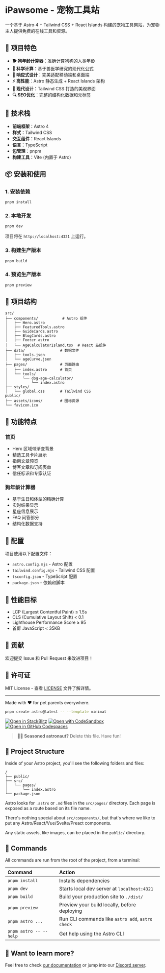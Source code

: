 # iPawsome - 宠物工具站

一个基于 Astro 4 + Tailwind CSS + React Islands 构建的宠物工具网站，为宠物主人提供免费的在线工具和资源。

## 🐾 项目特色

- **🐕 狗年龄计算器**：准确计算狗狗的人类年龄
- **🔬 科学计算**：基于兽医学研究的现代化公式
- **📱 响应式设计**：完美适配移动端和桌面端
- **⚡ 高性能**：Astro 静态生成 + React Islands 架构
- **🎨 现代设计**：Tailwind CSS 打造的美观界面
- **🔍 SEO优化**：完整的结构化数据和元标签

## 🚀 技术栈

- **前端框架**：Astro 4
- **样式**：Tailwind CSS
- **交互组件**：React Islands
- **语言**：TypeScript
- **包管理**：pnpm
- **构建工具**：Vite (内置于 Astro)

## 📦 安装和使用

### 1. 安装依赖

```bash
pnpm install
```

### 2. 本地开发

```bash
pnpm dev
```

项目将在 `http://localhost:4321` 上运行。

### 3. 构建生产版本

```bash
pnpm build
```

### 4. 预览生产版本

```bash
pnpm preview
```

## 📁 项目结构

```
src/
├── components/           # Astro 组件
│   ├── Hero.astro
│   ├── FeaturedTools.astro
│   ├── GuideCards.astro
│   ├── BlogCards.astro
│   ├── Footer.astro
│   └── AgeCalculatorIsland.tsx  # React 岛组件
├── data/                # 数据文件
│   ├── tools.json
│   └── ageCurve.json
├── pages/               # 页面路由
│   ├── index.astro      # 首页
│   └── tools/
│       └── dog-age-calculator/
│           └── index.astro
├── styles/
│   └── global.css       # Tailwind CSS
public/
├── assets/icons/        # 图标资源
└── favicon.ico
```

## 🎯 功能特点

### 首页
- Hero 区域带渐变背景
- 精选工具卡片展示
- 指南文章预览
- 博客文章和订阅表单
- 信任标识和专家认证

### 狗年龄计算器
- 基于生日和体型的精确计算
- 实时结果显示
- 星座信息展示
- FAQ 问答部分
- 结构化数据支持

## 🔧 配置

项目使用以下配置文件：

- `astro.config.mjs` - Astro 配置
- `tailwind.config.mjs` - Tailwind CSS 配置
- `tsconfig.json` - TypeScript 配置
- `package.json` - 依赖和脚本

## 📱 性能目标

- LCP (Largest Contentful Paint) ≤ 1.5s
- CLS (Cumulative Layout Shift) < 0.1
- Lighthouse Performance Score ≥ 95
- 首屏 JavaScript < 35KB

## 🤝 贡献

欢迎提交 Issue 和 Pull Request 来改进项目！

## 📄 许可证

MIT License - 查看 [LICENSE](LICENSE) 文件了解详情。

---

Made with ❤️ for pet parents everywhere.

```sh
pnpm create astro@latest -- --template minimal
```

[![Open in StackBlitz](https://developer.stackblitz.com/img/open_in_stackblitz.svg)](https://stackblitz.com/github/withastro/astro/tree/latest/examples/minimal)
[![Open with CodeSandbox](https://assets.codesandbox.io/github/button-edit-lime.svg)](https://codesandbox.io/p/sandbox/github/withastro/astro/tree/latest/examples/minimal)
[![Open in GitHub Codespaces](https://github.com/codespaces/badge.svg)](https://codespaces.new/withastro/astro?devcontainer_path=.devcontainer/minimal/devcontainer.json)

> 🧑‍🚀 **Seasoned astronaut?** Delete this file. Have fun!

## 🚀 Project Structure

Inside of your Astro project, you'll see the following folders and files:

```text
/
├── public/
├── src/
│   └── pages/
│       └── index.astro
└── package.json
```

Astro looks for `.astro` or `.md` files in the `src/pages/` directory. Each page is exposed as a route based on its file name.

There's nothing special about `src/components/`, but that's where we like to put any Astro/React/Vue/Svelte/Preact components.

Any static assets, like images, can be placed in the `public/` directory.

## 🧞 Commands

All commands are run from the root of the project, from a terminal:

| Command                   | Action                                           |
| :------------------------ | :----------------------------------------------- |
| `pnpm install`             | Installs dependencies                            |
| `pnpm dev`             | Starts local dev server at `localhost:4321`      |
| `pnpm build`           | Build your production site to `./dist/`          |
| `pnpm preview`         | Preview your build locally, before deploying     |
| `pnpm astro ...`       | Run CLI commands like `astro add`, `astro check` |
| `pnpm astro -- --help` | Get help using the Astro CLI                     |

## 👀 Want to learn more?

Feel free to check [our documentation](https://docs.astro.build) or jump into our [Discord server](https://astro.build/chat).
